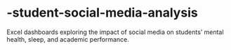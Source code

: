 # -student-social-media-analysis
Excel dashboards exploring the impact of social media on students’ mental health, sleep, and academic performance.
